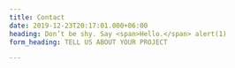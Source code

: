 ```yaml
---
title: Contact
date: 2019-12-23T20:17:01.000+06:00
heading: Don’t be shy. Say <span>Hello.</span> alert(1)
form_heading: TELL US ABOUT YOUR PROJECT

---
```

